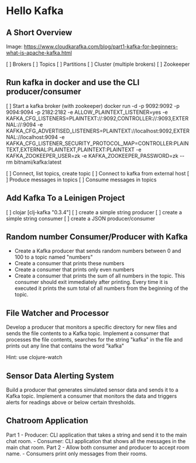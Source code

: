 # Hello Kafka

## A Short Overview
Image:
https://www.cloudkarafka.com/blog/part1-kafka-for-beginners-what-is-apache-kafka.html

[ ] Brokers
[ ] Topics
[ ] Partitions
[ ] Cluster (multiple brokers)
[ ] Zookeeper

## Run kafka in docker and use the CLI producer/consumer
[ ] Start a kafka broker (with zookeeper)
docker run -d -p 9092:9092 -p 9094:9094 -p 2182:2182 -e ALLOW_PLAINTEXT_LISTENER=yes -e KAFKA_CFG_LISTENERS=PLAINTEXT://:9092,CONTROLLER://:9093,EXTERNAL://:9094 -e KAFKA_CFG_ADVERTISED_LISTENERS=PLAINTEXT://localhost:9092,EXTERNAL://localhost:9094 -e KAFKA_CFG_LISTENER_SECURITY_PROTOCOL_MAP=CONTROLLER:PLAINTEXT,EXTERNAL:PLAINTEXT,PLAINTEXT:PLAINTEXT -e KAFKA_ZOOKEEPER_USER=zk -e KAFKA_ZOOKEEPER_PASSWORD=zk --rm bitnami/kafka:latest

[ ] Connect, list topics, create topic
[ ] Connect to kafka from external host
[ ] Produce messages in topics
[ ] Consume messages in topics

## Add Kafka To a Leinigen Project
[ ] clojar [clj-kafka "0.3.4"]
[ ] create a simple string producer
[ ] create a simple string consumer
[ ] create a JSON producer/consumer


## Random number Consumer/Producer with Kafka

- Create a Kafka producer that sends random numbers between 0 and 100 to a topic named "numbers"
- Create a consumer that prints these numbers
- Create a consumer that prints only even numbers
- Create a consumer that prints the sum of all numbers in the topic. This consumer should exit immediately after printing. Every time it is executed it prints the sum total of all numbers from the beginning of the topic.

## File Watcher and Processor

Develop a producer that monitors a specific directory for new files and sends the file contents to a Kafka topic. 
Implement a consumer that processes the file contents, searches for the string "kafka" in the file and prints out any line
that contains the word "kafka"

Hint: use clojure-watch

## Sensor Data Alerting System

Build a producer that generates simulated sensor data and sends it to a Kafka topic.
Implement a consumer that monitors the data and triggers alerts for readings above or below certain thresholds.


## Chatroom Application
Part 1
    - Producer: CLI application that takes a string and send it to the main chat room. 
    - Consumer: CLI application that shows all the messages in the main chat room.
Part 2
	- Allow both consumer and producer to accept room name. 
	- Consumers print only messages from their rooms.
